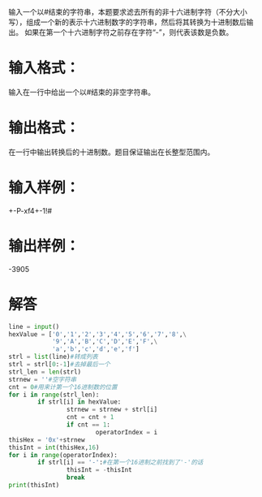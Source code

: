 输入一个以#结束的字符串，本题要求滤去所有的非十六进制字符（不分大小写），组成一个新的表示十六进制数字的字符串，然后将其转换为十进制数后输出。
如果在第一个十六进制字符之前存在字符“-”，则代表该数是负数。
# 输入格式：
输入在一行中给出一个以#结束的非空字符串。
# 输出格式：
在一行中输出转换后的十进制数。题目保证输出在长整型范围内。
# 输入样例：
+-P-xf4+-1!#
# 输出样例：
-3905
# 解答
```python
line = input()
hexValue = ['0','1','2','3','4','5','6','7','8',\
            '9','A','B','C','D','E','F',\
            'a','b','c','d','e','f']
strl = list(line)#转成列表
strl = strl[0:-1]#去掉最后一个
strl_len = len(strl)
strnew = ''#空字符串
cnt = 0#用来计第一个16进制数的位置
for i in range(strl_len):
        if strl[i] in hexValue:
                strnew = strnew + strl[i]
                cnt = cnt + 1
                if cnt == 1:
                        operatorIndex = i
thisHex = '0x'+strnew
thisInt = int(thisHex,16)
for i in range(operatorIndex):
        if strl[i] == '-':#在第一个16进制之前找到了'-'的话
                thisInt = -thisInt
                break
print(thisInt)
```
